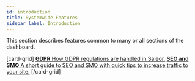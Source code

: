 ```yaml
---
id: introduction
title: Systemwide Features
sidebar_label: Introduction
---
```

This section describes features common to many or all sections of the dashboard.

[card-grid]
[**GDPR** How GDPR regulations are handled in Saleor.](dashboard/systemwide/gdpr)
[**SEO and SMO** A short guide to SEO and SMO with quick tips to increase traffic to your site.](dashboard/systemwide/seo-smo)
[/card-grid]